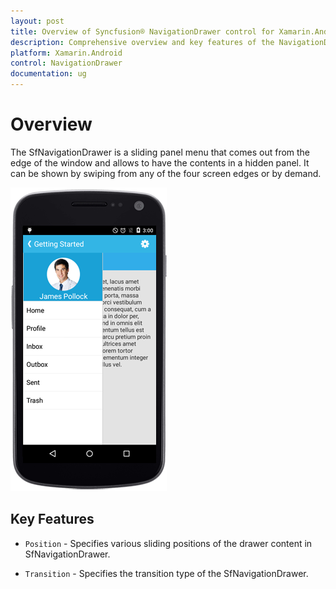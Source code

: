 ```yaml
---
layout: post
title: Overview of Syncfusion® NavigationDrawer control for Xamarin.Android
description: Comprehensive overview and key features of the NavigationDrawer control including positioning, transitions, content management, and customization options
platform: Xamarin.Android
control: NavigationDrawer
documentation: ug
---
```


# Overview

The SfNavigationDrawer is a sliding panel menu that comes out from the edge of the window and allows to have the contents in a hidden panel. It can be shown by swiping from any of the four screen edges or by demand.

![SfNavigationDrawer overview showing sliding panel functionality](images/Overview.png)

## Key Features

* `Position` - Specifies various sliding positions of the drawer content in SfNavigationDrawer. 

* `Transition` - Specifies the transition type of the SfNavigationDrawer.




